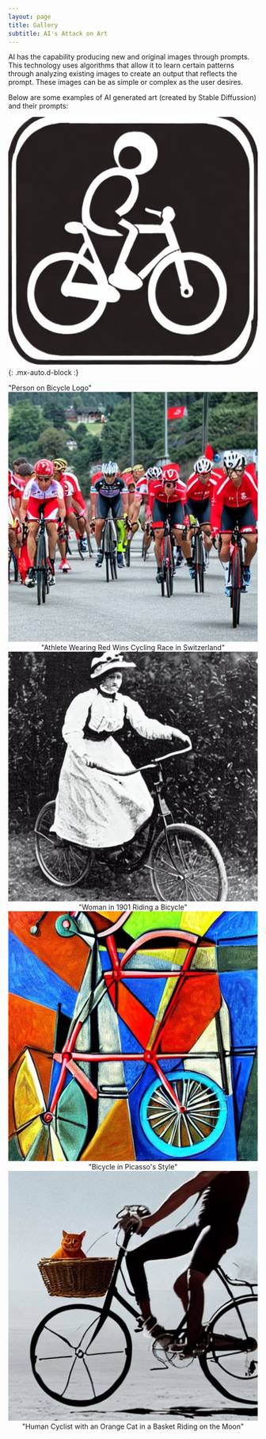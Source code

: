 ```yaml
---
layout: page
title: Gallery
subtitle: AI's Attack on Art
---
```


AI has the capability producing new and original images through prompts. This technology uses algorithms that allow it to learn certain patterns through analyzing existing images to create an output that reflects the prompt. These images can be as simple or complex as the user desires.

Below are some examples of AI generated art (created by Stable Diffussion) and their prompts:

![Graph](images/poblogo.jpeg){: .mx-auto.d-block :}
  <figcaption>"Person on Bicycle Logo"</figcaption>

<figure>
  <img src="images/race.jpeg" alt="Athlete Wearing Red Wins Cycling Race in Switzerland">
  <figcaption>"Athlete Wearing Red Wins Cycling Race in Switzerland"</figcaption>
</figure>

<figure>
  <img src="images/womanbike.jpeg" alt="Woman in 1901 Riding a Bicycle">
  <figcaption>"Woman in 1901 Riding a Bicycle"</figcaption>
</figure>

<figure>
  <img src="images/picasso.jpeg" alt="Bicycle in Picasso's Style">
  <figcaption>"Bicycle in Picasso's Style"</figcaption>
</figure>

<figure>
  <img src="images/cat.jpeg" alt="Human Cyclist with an Orange Cat in a Basket Riding on the Moon">
  <figcaption>"Human Cyclist with an Orange Cat in a Basket Riding on the Moon"</figcaption>
</figure>

<style>
figure {
  display: block;
  margin: 0 auto;
  text-align: center;
}
</style>
